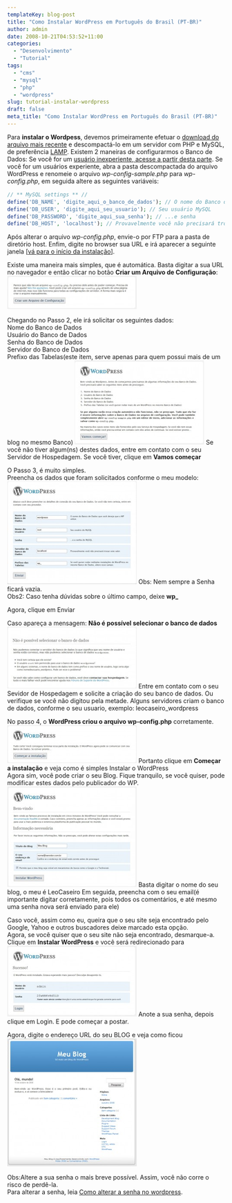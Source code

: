 ```yaml
---
templateKey: blog-post
title: "Como Instalar WordPress em Português do Brasil (PT-BR)"
author: admin
date: 2008-10-21T04:53:52+11:00
categories:
  - "Desenvolvimento"
  - "Tutorial"
tags:
  - "cms"
  - "mysql"
  - "php"
  - "wordpress"
slug: tutorial-instalar-wordpress
draft: false
meta_title: "Como Instalar WordPress em Português do Brasil (PT-BR)"
---
```


Para **instalar o Wordpess**, devemos primeiramente efetuar o [download do arquivo mais recente](http://br.wordpress.org/releases/#latest "Arquivo mais recente do WordPress já traduzido em Português do Brasil") e descompactá-lo em um servidor com PHP e MySQL, de preferência [LAMP](http://pt.wikipedia.org/wiki/LAMP "Linux, Apache, MySQL e PHP").
Existem 2 maneiras de configurarmos o Banco de Dados:
Se você for um [usuário inexperiente, acesse a partir desta parte](#como-instalar-wordpress-modo-inexperiente).
Se você for um usuários experiente, abra a pasta descompactada do arquivo WordPress e renomeie o arquivo _wp-config-sample.php_ para _wp-config.php_, em seguida altere as seguintes variáveis:

```php
// ** MySQL settings ** //
define('DB_NAME', 'digite_aqui_o_banco_de_dados'); // O nome do Banco de Dados
define('DB_USER', 'digite_aqui_seu_usuario'); // Seu usuário MySQL
define('DB_PASSWORD', 'digite_aqui_sua_senha'); // ...e senha
define('DB_HOST', 'localhost'); // Provavelmente você não precisará trocar este valor
```

Após alterar o arquivo _wp-config.php_, envie-o por FTP para a pasta de diretório host. Enfim, digite no browser sua URL e irá aparecer a seguinte janela \[[vá para o início da instalação](#como-instalar-wordpress-inicio-instalacao "ir para o passo 4")\].

<span id="como-instalar-wordpress-modo-inexperiente">Existe uma maneira mais simples</span>, que é automática. Basta digitar a sua URL no navegador e então clicar no botão **Criar um Arquivo de Configuração**:
[![Como instalar WordPress no Servidor - Criar um arquivo de configuração](./tutorial-instalacao-wordpress-passo-1-300x77.jpg "Como instalar WordPress no Servidor - Criar um arquivo de configuração")](http://leocaseiro.com.br/wp-content/uploads/2008/10/tutorial-instalacao-wordpress-passo-11.jpg "Como instalar WordPress no Servidor - Criar um arquivo de configuração")

Chegando no Passo 2, ele irá solicitar os seguintes dados:<br>
Nome do Banco de Dados<br>
Usuário do Banco de Dados<br>
Senha do Banco de Dados<br>
Servidor do Banco de Dados<br>
Prefixo das Tabelas(este item, serve apenas para quem possui mais de um blog no mesmo Banco)
[![Como instalar WordPress no Servidor - Dados de acesso](./tutorial-instalacao-wordpress-passo-2-300x195.jpg "Como instalar WordPress no Servidor - Dados de acesso")](http://leocaseiro.com.br/wp-content/uploads/2008/10/tutorial-instalacao-wordpress-passo-21.jpg "Como instalar WordPress no Servidor - Dados de acesso")
Se você não tiver algum(ns) destes dados, entre em contato com o seu Servidor de Hospedagem.
Se você tiver, clique em **Vamos começar**

O Passo 3, é muito simples.<br>
Preencha os dados que foram solicitados conforme o meu modelo:
[![Como instalar WordPress no Servidor - Digitando os dados de acesso ao Banco](./tutorial-instalacao-wordpress-passo-3-300x238.jpg "Como instalar WordPress no Servidor - Digitando os dados de acesso ao Banco")](http://leocaseiro.com.br/wp-content/uploads/2008/10/tutorial-instalacao-wordpress-passo-31.jpg "Como instalar WordPress no Servidor - Digitando os dados de acesso ao Banco")
Obs: Nem sempre a Senha ficará vazia.<br>
Obs2: Caso tenha dúvidas sobre o último campo, deixe **wp\_**

Agora, clique em Enviar

Caso apareça a mensagem: **Não é possível selecionar o banco de dados**
[![Como instalar WordPress no Servidor - Erro de seleção do Banco de Dados](./tutorial-instalacao-wordpress-passo-4-erro-300x143.jpg "Como instalar WordPress no Servidor - Erro de seleção do Banco de Dados")](http://leocaseiro.com.br/wp-content/uploads/2008/10/tutorial-instalacao-wordpress-passo-4-erro1.jpg "Como instalar WordPress no Servidor - Erro de seleção do Banco de Dados")
Entre em contato com o seu Sevidor de Hospedagem e solicite a criação do seu banco de dados. Ou verifique se você não digitou pela metade. Alguns servidores criam o banco de dados, conforme o seu usuario, exemplo: leocaseiro\_wordpress

No passo 4, o **WordPress criou o arquivo wp-config.php** corretamente.
[![Como instalar WordPress no Servidor - O arquivo wp-config.php foi criado corretamente](./tutorial-instalacao-wordpress-passo-5-300x88.jpg "Como instalar WordPress no Servidor - O arquivo wp-config.php foi criado corretamente")](http://leocaseiro.com.br/wp-content/uploads/2008/10/tutorial-instalacao-wordpress-passo-51.jpg "Como instalar WordPress no Servidor - O arquivo wp-config.php foi criado corretamente")
Portanto clique em **Começar a instalação** e veja como é simples Instalar o WordPress<br>
<span id="como-instalar-wordpress-inicio-instalacao">Agora sim, você pode criar o seu Blog. Fique tranquilo, se você quiser, pode modificar estes dados pelo publicador do WP.</span>
[![Como instalar WordPress no Servidor - Digite o nome do Seu Blog e seu email](./tutorial-instalacao-wordpress-passo-7-300x233.jpg "Como instalar WordPress no Servidor - Digite o nome do Seu Blog e seu email")](http://leocaseiro.com.br/wp-content/uploads/2008/10/tutorial-instalacao-wordpress-passo-71.jpg "Como instalar WordPress no Servidor - Digite o nome do Seu Blog e seu email")
Basta digitar o nome do seu blog, o meu é LeoCaseiro
Em seguida, preencha com o seu email(é importante digitar corretamente, pois todos os comentários, e até mesmo uma senha nova será enviado para ele)

Caso você, assim como eu, queira que o seu site seja encontrado pelo Google, Yahoo e outros buscadores deixe marcado esta opção.<br>
Agora, se você quiser que o seu site não seja encontrado, desmarque-a.<br>
Clique em **Instalar WordPress** e você será redirecionado para
[![Como instalar WordPress no Servidor - Anote sua senha e altere-a o mais breve possível](./tutorial-instalacao-wordpress-passo-8-300x164.jpg "Como instalar WordPress no Servidor - Anote sua senha e altere-a o mais breve possível")](http://leocaseiro.com.br/wp-content/uploads/2008/10/tutorial-instalacao-wordpress-passo-81.jpg "Como instalar WordPress no Servidor - Anote sua senha e altere-a o mais breve possível")
Anote a sua senha, depois clique em Login. E pode começar a postar.

Agora, digite o endereço URL do seu BLOG e veja como ficou
[![Como instalar WordPress no Servidor - Modelo de um Blog criado](./modelo-blog-wordpress-300x296.jpg "Como instalar WordPress no Servidor - Modelo de um Blog criado")](http://leocaseiro.com.br/wp-content/uploads/2008/10/modelo-blog-wordpress1.jpg "Como instalar WordPress no Servidor - Modelo de um Blog criado")

Obs:Altere a sua senha o mais breve possível. Assim, você não corre o risco de perdê-la.<br>
Para alterar a senha, leia [Como alterar a senha no wordpress](http://leocaseiro.com.br/tutorial-alterar-senha-wordpress "Como alterar a senha no wordpress").
